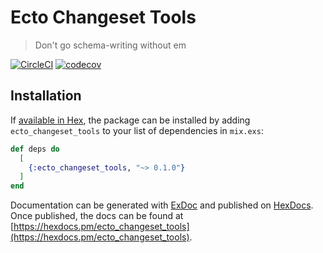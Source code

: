 # Ecto Changeset Tools
> Don't go schema-writing without em

[![CircleCI](https://circleci.com/gh/Kartstig/ecto_changeset_tools/tree/master.svg?style=svg)](https://circleci.com/gh/Kartstig/ecto_changeset_tools/tree/master) [![codecov](https://codecov.io/gh/Kartstig/ecto_changeset_tools/branch/master/graph/badge.svg)](https://codecov.io/gh/Kartstig/ecto_changeset_tools)

## Installation

If [available in Hex](https://hex.pm/docs/publish), the package can be installed
by adding `ecto_changeset_tools` to your list of dependencies in `mix.exs`:

```elixir
def deps do
  [
    {:ecto_changeset_tools, "~> 0.1.0"}
  ]
end
```

Documentation can be generated with [ExDoc](https://github.com/elixir-lang/ex_doc)
and published on [HexDocs](https://hexdocs.pm). Once published, the docs can
be found at [https://hexdocs.pm/ecto_changeset_tools](https://hexdocs.pm/ecto_changeset_tools).

